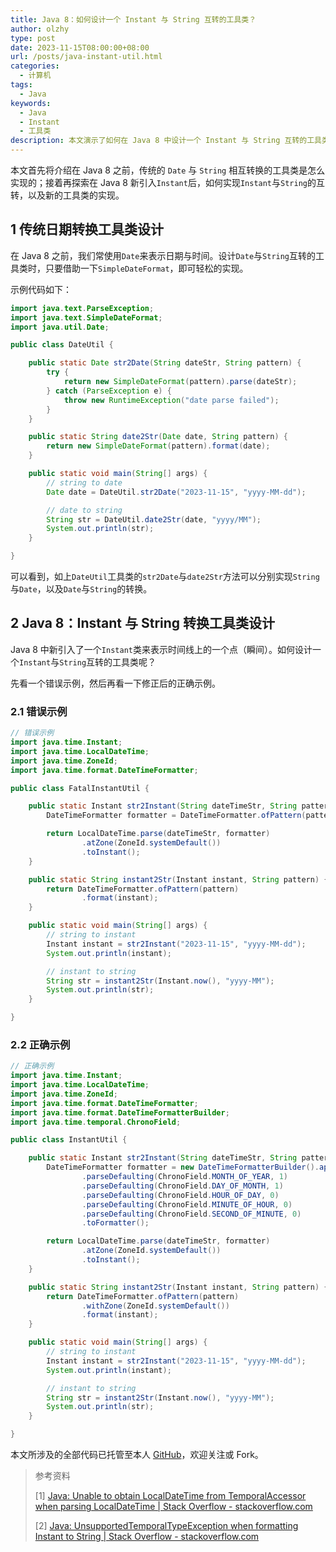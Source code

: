 ```yaml
---
title: Java 8：如何设计一个 Instant 与 String 互转的工具类？
author: olzhy
type: post
date: 2023-11-15T08:00:00+08:00
url: /posts/java-instant-util.html
categories:
  - 计算机
tags:
  - Java
keywords:
  - Java
  - Instant
  - 工具类
description: 本文演示了如何在 Java 8 中设计一个 Instant 与 String 互转的工具类。
---
```


本文首先将介绍在 Java 8 之前，传统的 `Date` 与 `String` 相互转换的工具类是怎么实现的；接着再探索在 Java 8 新引入`Instant`后，如何实现`Instant`与`String`的互转，以及新的工具类的实现。

## 1 传统日期转换工具类设计

在 Java 8 之前，我们常使用`Date`来表示日期与时间。设计`Date`与`String`互转的工具类时，只要借助一下`SimpleDateFormat`，即可轻松的实现。

示例代码如下：

```java
import java.text.ParseException;
import java.text.SimpleDateFormat;
import java.util.Date;

public class DateUtil {

    public static Date str2Date(String dateStr, String pattern) {
        try {
            return new SimpleDateFormat(pattern).parse(dateStr);
        } catch (ParseException e) {
            throw new RuntimeException("date parse failed");
        }
    }

    public static String date2Str(Date date, String pattern) {
        return new SimpleDateFormat(pattern).format(date);
    }

    public static void main(String[] args) {
        // string to date
        Date date = DateUtil.str2Date("2023-11-15", "yyyy-MM-dd");

        // date to string
        String str = DateUtil.date2Str(date, "yyyy/MM");
        System.out.println(str);
    }

}
```

可以看到，如上`DateUtil`工具类的`str2Date`与`date2Str`方法可以分别实现`String`与`Date`，以及`Date`与`String`的转换。

## 2 Java 8：Instant 与 String 转换工具类设计

Java 8 中新引入了一个`Instant`类来表示时间线上的一个点（瞬间）。如何设计一个`Instant`与`String`互转的工具类呢？

先看一个错误示例，然后再看一下修正后的正确示例。

### 2.1 错误示例

```java
// 错误示例
import java.time.Instant;
import java.time.LocalDateTime;
import java.time.ZoneId;
import java.time.format.DateTimeFormatter;

public class FatalInstantUtil {

    public static Instant str2Instant(String dateTimeStr, String pattern) {
        DateTimeFormatter formatter = DateTimeFormatter.ofPattern(pattern);

        return LocalDateTime.parse(dateTimeStr, formatter)
                .atZone(ZoneId.systemDefault())
                .toInstant();
    }

    public static String instant2Str(Instant instant, String pattern) {
        return DateTimeFormatter.ofPattern(pattern)
                .format(instant);
    }

    public static void main(String[] args) {
        // string to instant
        Instant instant = str2Instant("2023-11-15", "yyyy-MM-dd");
        System.out.println(instant);

        // instant to string
        String str = instant2Str(Instant.now(), "yyyy-MM");
        System.out.println(str);
    }

}
```

### 2.2 正确示例

```java
// 正确示例
import java.time.Instant;
import java.time.LocalDateTime;
import java.time.ZoneId;
import java.time.format.DateTimeFormatter;
import java.time.format.DateTimeFormatterBuilder;
import java.time.temporal.ChronoField;

public class InstantUtil {

    public static Instant str2Instant(String dateTimeStr, String pattern) {
        DateTimeFormatter formatter = new DateTimeFormatterBuilder().appendPattern(pattern)
                .parseDefaulting(ChronoField.MONTH_OF_YEAR, 1)
                .parseDefaulting(ChronoField.DAY_OF_MONTH, 1)
                .parseDefaulting(ChronoField.HOUR_OF_DAY, 0)
                .parseDefaulting(ChronoField.MINUTE_OF_HOUR, 0)
                .parseDefaulting(ChronoField.SECOND_OF_MINUTE, 0)
                .toFormatter();

        return LocalDateTime.parse(dateTimeStr, formatter)
                .atZone(ZoneId.systemDefault())
                .toInstant();
    }

    public static String instant2Str(Instant instant, String pattern) {
        return DateTimeFormatter.ofPattern(pattern)
                .withZone(ZoneId.systemDefault())
                .format(instant);
    }

    public static void main(String[] args) {
        // string to instant
        Instant instant = str2Instant("2023-11-15", "yyyy-MM-dd");
        System.out.println(instant);

        // instant to string
        String str = instant2Str(Instant.now(), "yyyy-MM");
        System.out.println(str);
    }

}
```

本文所涉及的全部代码已托管至本人 [GitHub](https://github.com/olzhy/java-exercises/tree/main/instant-util-design/src)，欢迎关注或 Fork。

> 参考资料
>
> [1] [Java: Unable to obtain LocalDateTime from TemporalAccessor when parsing LocalDateTime | Stack Overflow - stackoverflow.com](https://stackoverflow.com/questions/27454025/unable-to-obtain-localdatetime-from-temporalaccessor-when-parsing-localdatetime)
>
> [2] [Java: UnsupportedTemporalTypeException when formatting Instant to String | Stack Overflow - stackoverflow.com](https://stackoverflow.com/questions/25229124/unsupportedtemporaltypeexception-when-formatting-instant-to-string)
